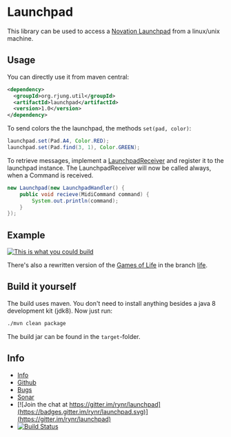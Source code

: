 Launchpad
=========

This library can be used to access a [Novation Launchpad](http://uk.novationmusic.com/midi-controllers-digital-dj/launchpad)
from a linux/unix machine.

Usage
-----

You can directly use it from maven central:
```xml
<dependency>
  <groupId>org.rjung.util</groupId>
  <artifactId>launchpad</artifactId>
  <version>1.0</version>
</dependency>
```

To send colors the the launchpad, the methods `set(pad, color)`:

```java
launchpad.set(Pad.A4, Color.RED);
launchpad.set(Pad.find(3, 1), Color.GREEN);
```

To retrieve messages, implement a
[LaunchpadReceiver](https://github.com/rynr/launchpad/blob/master/src/main/java/org/rjung/util/launchpad/LaunchpadReceiver.java)
and register it to the launchpad instance. The LaunchpadReceiver will now be
called always, when a Command is received.

```java
new Launchpad(new LaunchpadHandler() {
    public void recieve(MidiCommand command) {
        System.out.println(command);
    }
});
```

Example
-------

[![This is what you could build](https://img.youtube.com/vi/9cYpqWWpjjY/0.jpg)](https://www.youtube.com/watch?v=9cYpqWWpjjY)

There's also a rewritten version of the [Games of Life](https://en.wikipedia.org/wiki/Conway%27s_Game_of_Life) in the branch [life](https://github.com/rynr/launchpad/tree/life).

Build it yourself
-----------------

The build uses maven. You don't need to install anything besides a java 8 development kit (jdk8). Now just run:

```sh
./mvn clean package
```

The build jar can be found in the `target`-folder.

Info
----

 - [Info](https://rynr.github.io/launchpad/)
 - [Github](https://github.com/rynr/launchpad)
 - [Bugs](https://github.com/rynr/launchpad/issues)
 - [Sonar](https://sonarqube.com/dashboard/index?id=org.rjung.util%3Alaunchpad)
 - [![Join the chat at https://gitter.im/rynr/launchpad](https://badges.gitter.im/rynr/launchpad.svg)](https://gitter.im/rynr/launchpad)
 - [![Build Status](https://travis-ci.org/rynr/launchpad.svg?branch=master)](https://travis-ci.org/rynr/launchpad)


